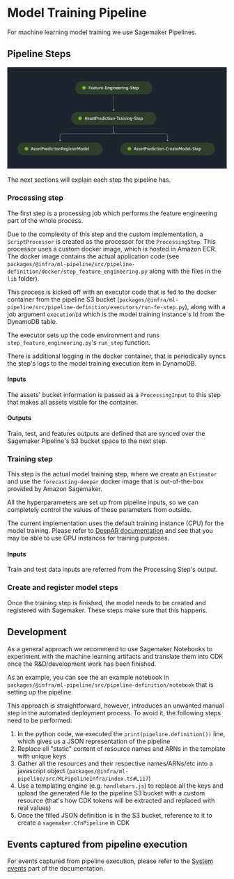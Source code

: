 # Model Training Pipeline

For machine learning model training we use Sagemaker Pipelines.

## Pipeline Steps

![pipeline-steps](../img/sagemaker-pipeline-steps.png)

The next sections will explain each step the pipeline has.

### Processing step

The first step is a processing job which performs the feature engineering part of the whole process.

Due to the complexity of this step and the custom implementation, a `ScriptProcessor` is created as the processor for the `ProcessingStep`. This processor uses a custom docker image, which is hosted in Amazon ECR. The docker image contains the actual application code (see `packages/@infra/ml-pipeline/src/pipeline-definition/docker/step_feature_engineering.py` along with the files in the `lib` folder).

This process is kicked off with an executor code that is fed to the docker container from the pipeline S3 bucket (`packages/@infra/ml-pipeline/src/pipeline-definition/executors/run-fe-step.py`), along with a job argument `executionId` which is the model training instance's Id from the DynamoDB table.

The executor sets up the code environment and runs `step_feature_engineering.py`'s `run_step` function.

There is additional logging in the docker container, that is periodically syncs the step's logs to the model training execution item in DynamoDB.

#### Inputs

The assets' bucket information is passed as a `ProcessingInput` to this step that makes all assets visible for the container.

#### Outputs

Train, test, and features outputs are defined that are synced over the Sagemaker Pipeline's S3 bucket space to the next step.


### Training step

This step is the actual model training step, where we create an `Estimator` and use the `forecasting-deepar` docker image that is out-of-the-box provided by Amazon Sagemaker.

All the hyperparameters are set up from pipeline inputs, so we can completely control the values of these parameters from outside.

The current implementation uses the default training instance (CPU) for the model training. Please refer to [DeepAR documentation](https://docs.aws.amazon.com/sagemaker/latest/dg/deepar.html) and see that you may be able to use GPU instances for training purposes.

#### Inputs

Train and test data inputs are referred from the Processing Step's output.


### Create and register model steps

Once the training step is finished, the model needs to be created and registered with Sagemaker. These steps make sure that this happens.

## Development

As a general approach we recommend to use Sagemaker Notebooks to experiment with the machine learning artifacts and translate them into CDK once the R&D/development work has been finished.

As an example, you can see the an example notebook in `packages/@infra/ml-pipeline/src/pipeline-definition/notebook` that is setting up the pipeline.

This approach is straightforward, however, introduces an unwanted manual step in the automated deployment process. To avoid it, the following steps need to be performed:

1. In the python code, we executed the `print(pipeline.definition())` line, which gives us a JSON representation of the pipeline
1. Replace all "static" content of resource names and ARNs in the template with unique keys
1. Gather all the resources and their respective names/ARNs/etc into a javascript object (`packages/@infra/ml-pipeline/src/MLPipelineInfra/index.ts#L117`)
1. Use a templating engine (e.g. `handlebars.js`) to replace all the keys and upload the generated file to the pipeline S3 bucket with a custom resource (that's how CDK tokens will be extracted and replaced with real values)
1. Once the filled JSON definition is in the S3 bucket, reference to it to create a `sagemaker.CfnPipeline` in CDK

## Events captured from pipeline execution

For events captured from pipeline execution, please refer to the [System events](./events.md) part of the documentation.
